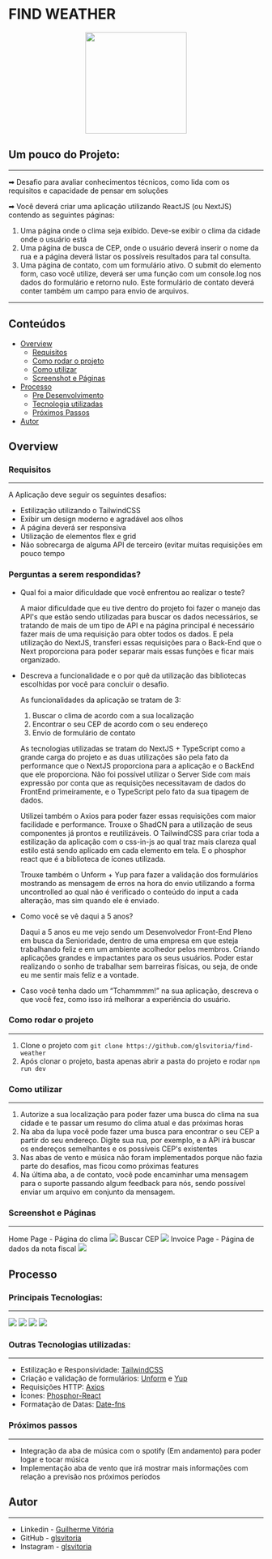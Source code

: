 # FIND WEATHER

<p align="center">
  <img src="https://img.icons8.com/plasticine/2x/circled-play.png" width="200px" height="200px"/></p>
<p align="center">

## Um pouco do Projeto:

---

➡ Desafio para avaliar conhecimentos técnicos, como lida com os requisitos e capacidade de pensar em soluções

➡ Você deverá criar uma aplicação utilizando
ReactJS (ou NextJS) contendo as seguintes páginas:

1. Uma página onde o clima seja exibido. Deve-se exibir o
   clima da cidade onde o usuário está
2. Uma página de busca de CEP, onde o usuário deverá inserir
   o nome da rua e a página deverá listar os possíveis resultados
   para tal consulta.
3. Uma página de contato, com um formulário ativo. O submit
   do elemento form, caso você utilize, deverá ser uma função com
   um console.log nos dados do formulário e retorno nulo. Este
   formulário de contato deverá conter também um campo para
   envio de arquivos.

---

## Conteúdos

- [Overview](#overview)
  - [Requisitos](#requisitos)
  - [Como rodar o projeto](#como-rodar-o-projeto)
  - [Como utilizar](#como-utilizar-o-projeto)
  - [Screenshot e Páginas](#screenshot-paginas)
- [Processo](#processo)
  - [Pre Desenvolvimento](#pre-desenvolvimento)
  - [Tecnologia utilizadas](#tecnologias-utilizadas)
  - [Próximos Passos](#proximos-passos)
- [Autor](#autor)

## Overview

### Requisitos

---

A Aplicação deve seguir os seguintes desafios:

- Estilização utilizando o TailwindCSS
- Exibir um design moderno e agradável aos olhos
- A página deverá ser responsiva
- Utilização de elementos flex e grid
- Não sobrecarga de alguma API de terceiro (evitar muitas
  requisições em pouco tempo


### Perguntas a serem respondidas?

- Qual foi a maior dificuldade que você enfrentou ao realizar o teste?

    A maior dificuldade que eu tive dentro do projeto foi fazer o manejo das API's que estão sendo utilizadas para buscar os dados necessários, se tratando de mais de um tipo de API e na página principal é necessário fazer mais de uma requisição para obter todos os dados. E pela utilização do NextJS, transferi essas requisições para o Back-End que o Next proporciona para poder separar mais essas funções e ficar mais organizado.
- Descreva a funcionalidade e o por quê da utilização das bibliotecas 
escolhidas por você para concluir o desafio.

  As funcionalidades da aplicação se tratam de 3:
    
    1. Buscar o clima de acordo com a sua localização
    2. Encontrar o seu CEP de acordo com o seu endereço
    3. Envio de formulário de contato

  As tecnologias utilizadas se tratam do NextJS + TypeScript como a grande carga do projeto e as duas utilizações são pela fato da performance que o NextJS proporciona para a aplicação e o BackEnd que ele proporciona. Não foi possível utilizar o Server Side com mais expressão por conta que as requisições necessitavam de dados do FrontEnd primeiramente, e o TypeScript pelo fato da sua tipagem de dados.

  Utilizei também o Axios para poder fazer essas requisições com maior facilidade e performance. Trouxe o ShadCN para a utilização de seus componentes já prontos e reutilizáveis. O TailwindCSS para criar toda a estilização da aplicação com o css-in-js ao qual traz mais clareza qual estilo está sendo aplicado em cada elemento em tela. E o phosphor react que é a biblioteca de ícones utilizada.

  Trouxe também o Unform + Yup para fazer a validação dos formulários mostrando as mensagem de erros na hora do envio utilizando a forma uncontrolled ao qual não é verificado o conteúdo do input a cada alteração, mas sim quando ele é enviado.
- Como você se vê daqui a 5 anos?

    Daqui a 5 anos eu me vejo sendo um Desenvolvedor Front-End Pleno em busca da Senioridade, dentro de uma empresa em que esteja trabalhando feliz e em um ambiente acolhedor pelos membros. Criando aplicações grandes e impactantes para os seus usuários. Poder estar realizando o sonho de trabalhar sem barreiras físicas, ou seja, de onde eu me sentir mais feliz e a vontade.
- Caso você tenha dado um “Tchammmm!” na sua aplicação, descreva o
que você fez, como isso irá melhorar a experiência do usuário.

### Como rodar o projeto

---

1.  Clone o projeto com `git clone https://github.com/glsvitoria/find-weather`
2.  Após clonar o projeto, basta apenas abrir a pasta do projeto e rodar `npm run dev`

### Como utilizar

---

1.  Autorize a sua localização para poder fazer uma busca do clima na sua cidade e te passar um resumo do clima atual e das próximas horas
2.  Na aba da lupa você pode fazer uma busca para encontrar o seu CEP a partir do seu endereço. Digite sua rua, por exemplo, e a API irá buscar os endereços semelhantes e os possíveis CEP's existentes
3.  Nas abas de vento e música não foram implementados porque não fazia parte do desafios, mas ficou como próximas features
4. Na última aba, a de contato, você pode encaminhar uma mensagem para o suporte passando algum feedback para nós, sendo possível enviar um arquivo em conjunto da mensagem.

### Screenshot e Páginas

---

Home Page - Página do clima
![](./public/Home.png)
Buscar CEP
![](./public/CEP.png)
Invoice Page - Página de dados da nota fiscal
![](./public/Contato.png)

## Processo

### Principais Tecnologias:

---

[<img src="https://img.shields.io/badge/Next.js-000000.svg?style=for-the-badge&logo=nextdotjs&logoColor=white" />](https://github.com/glsvitoria)
[<img src="https://img.shields.io/badge/TypeScript-007ACC?style=for-the-badge&logo=typescript&logoColor=white" />](https://github.com/glsvitoria)
[<img src="https://img.shields.io/badge/Next.js-000000.svg?style=for-the-badge&logo=nextdotjs&logoColor=white" />](https://github.com/glsvitoria)
[<img src="https://img.shields.io/badge/Axios-5A29E4.svg?style=for-the-badge&logo=Axios&logoColor=white" />](https://github.com/glsvitoria)


### Outras Tecnologias utilizadas:

---

- Estilização e Responsividade: [TailwindCSS](https://tailwindcss.com)
- Criação e validação de formulários: [Unform](https://unform-rocketseat.vercel.app) e [Yup](https://unform-rocketseat.vercel.app/guides/validation)
- Requisições HTTP: [Axios](https://axios-http.com/ptbr/)
- Ícones: [Phosphor-React](https://phosphoricons.com)
- Formatação de Datas: [Date-fns](https://date-fns.org/)

### Próximos passos

---

- Integração da aba de música com o spotify (Em andamento) para poder logar e tocar música
- Implementação aba de vento que irá mostrar mais informações com relação a previsão nos próximos períodos

## Autor

---

- Linkedin - [Guilherme Vitória](https://www.linkedin.com/in/glsvitoria/)
- GitHub - [glsvitoria](https://github.com/glsvitoria)
- Instagram - [glsvitoria](https://www.instagram.com/glsvitoria/)
